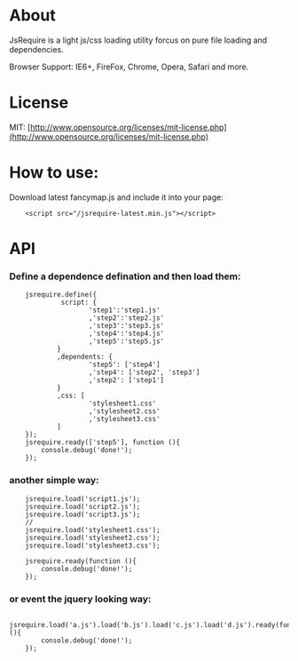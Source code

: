 About
=======
JsRequire is a light js/css loading utility forcus on pure file loading and dependencies.

Browser Support: IE6+, FireFox, Chrome, Opera, Safari and more.

License
=======
MIT: [http://www.opensource.org/licenses/mit-license.php](http://www.opensource.org/licenses/mit-license.php)


How to use:
=======
Download latest fancymap.js and include it into your page:

        <script src="/jsrequire-latest.min.js"></script>


API
=======

### Define a dependence defination and then load them:

        jsrequire.define({
                 script: {
                        'step1':'step1.js'
                        ,'step2':'step2.js'
                        ,'step3':'step3.js'
                        ,'step4':'step4.js'
                        ,'step5':'step5.js'
                }
                ,dependents: {
                        'step5': ['step4']
                        ,'step4': ['step2', 'step3']
                        ,'step2': ['step1']
                }
                ,css: [
                        'stylesheet1.css'
                        ,'stylesheet2.css'
                        ,'stylesheet3.css'
                ]
        });
        jsrequire.ready(['step5'], function (){
        	console.debug('done!');
        });


### another simple way:


        jsrequire.load('script1.js');
        jsrequire.load('script2.js');
        jsrequire.load('script3.js');
        //
        jsrequire.load('stylesheet1.css');
        jsrequire.load('stylesheet2.css');
        jsrequire.load('stylesheet3.css');
        
        jsrequire.ready(function (){
        	console.debug('done!');
        });
        
### or event the jquery looking way:

        jsrequire.load('a.js').load('b.js').load('c.js').load('d.js').ready(function (){
        	console.debug('done!');
        });
